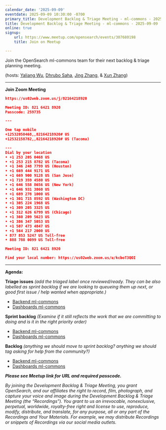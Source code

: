 ```yaml
---
calendar_date: '2025-09-09'
eventdate: 2025-09-09 10:30:00 -0700
primary_title: Development Backlog & Triage Meeting - ml-commons - 2025-09-09
title: Development Backlog & Triage Meeting - ml-commons - 2025-09-09
online: true
signup:
    url: https://www.meetup.com/opensearch/events/307680198
    title: Join on Meetup

---
```


Join the OpenSearch ml-commons team for their next backlog & triage planning meeting.

(hosts: [Yaliang Wu](https://github.com/ylwu-amzn), [Dhrubo Saha](https://github.com/dhrubo-os), [Jing Zhang](https://github.com/jngz-es), & [Xun Zhang](https://github.com/Zhangxunmt))

---

**Join Zoom Meeting**
```json
https://us02web.zoom.us/j/82164218920

Meeting ID: 821 6421 8920
Passcode: 259735

---

One tap mobile
+12532050468,,82164218920# US
+12532158782,,82164218920# US (Tacoma)

---
Dial by your location
• +1 253 205 0468 US
• +1 253 215 8782 US (Tacoma)
• +1 346 248 7799 US (Houston)
• +1 669 444 9171 US
• +1 669 900 9128 US (San Jose)
• +1 719 359 4580 US
• +1 646 558 8656 US (New York)
• +1 646 931 3860 US
• +1 689 278 1000 US
• +1 301 715 8592 US (Washington DC)
• +1 305 224 1968 US
• +1 309 205 3325 US
• +1 312 626 6799 US (Chicago)
• +1 360 209 5623 US
• +1 386 347 5053 US
• +1 507 473 4847 US
• +1 564 217 2000 US
• 877 853 5247 US Toll-free
• 888 788 0099 US Toll-free

Meeting ID: 821 6421 8920

Find your local number: https://us02web.zoom.us/u/kcboT3QOI

```

---

**Agenda:**

**Triage issues** *(add the triaged label once reviewed/ready. They can be also labelled as sprint backlog if we are looking to queueing them up next, or good first issue / help wanted when appropriate.)*

* [Backend ml-commons](https://github.com/opensearch-project/ml-commons/issues)
* [Dashboards ml-commons](https://github.com/opensearch-project/ml-commons-dashboards/issues)

**Sprint backlog** *(Examine if it still reflects the work that we are committing to doing and is it in the right priority order)*

* [Backend ml-commons](https://github.com/opensearch-project/ml-commons/issues)
* [Dashboards ml-commons](https://github.com/opensearch-project/ml-commons-dashboards/issues)

**Backlog** *(anything we should move to sprint backlog? anything we should tag asking for help from the community?)*

* [Backend ml-commons](https://github.com/opensearch-project/ml-commons/issues)
* [Dashboards ml-commons](https://github.com/opensearch-project/ml-commons-dashboards/issues)


***Please see Meetup link for URL and required passcode.***


*By joining the Development Backlog & Triage Meeting, you grant OpenSearch, and our affiliates the right to record, film, photograph, and capture your voice and image during the Development Backlog & Triage Meeting (the “Recordings”). You grant to us an irrevocable, nonexclusive, perpetual, worldwide, royalty-free right and license to use, reproduce, modify, distribute, and translate, for any purpose, all or any part of the Recordings and Your Materials. For example, we may distribute Recordings or snippets of Recordings via our social media outlets.*
